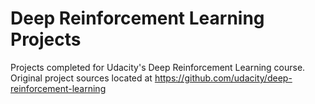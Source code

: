 # Deep Reinforcement Learning Projects

Projects completed for Udacity's Deep Reinforcement Learning course.
Original project sources located at https://github.com/udacity/deep-reinforcement-learning
